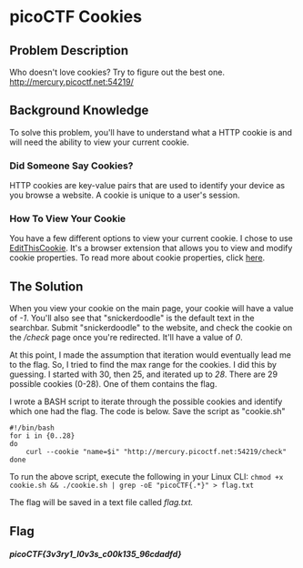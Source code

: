 # picoCTF Cookies

## Problem Description
Who doesn't love cookies? Try to figure out the best one. http://mercury.picoctf.net:54219/

## Background Knowledge
To solve this problem, you'll have to understand what a HTTP cookie is and will need the ability to view your current cookie. 

### Did Someone Say Cookies?
HTTP cookies are key-value pairs that are used to identify your device as you browse a website. A cookie is unique to a user's session.

### How To View Your Cookie
You have a few different options to view your current cookie. I chose to use [EditThisCookie](http://www.editthiscookie.com/). 
It's a browser extension that allows you to view and modify cookie properties. To read more about cookie properties, click [here](http://www.editthiscookie.com/blog/2014/03/cookie-properties/).

## The Solution
When you view your cookie on the main page, your cookie will have a value of *-1*. 
You'll also see that "snickerdoodle" is the default text in the searchbar. Submit "snickerdoodle" to the website, and check the cookie on the */check* page once you're redirected.
It'll have a value of *0*. 

At this point, I made the assumption that iteration would eventually lead me to the flag. So, I tried to find the max range for the cookies. 
I did this by guessing. I started with 30, then 25, and iterated up to *28*. There are 29 possible cookies (0-28). One of them contains the flag. 

I wrote a BASH script to iterate through the possible cookies and identify which one had the flag. The code is below. 
Save the script as "cookie.sh"

    #!/bin/bash
    for i in {0..28}
    do
        curl --cookie "name=$i" "http://mercury.picoctf.net:54219/check"
    done
    
To run the above script, execute the following in your Linux CLI: `chmod +x cookie.sh && ./cookie.sh | grep -oE "picoCTF{.*}" > flag.txt`

The flag will be saved in a text file called *flag.txt.*

## Flag
##### picoCTF{3v3ry1_l0v3s_c00k135_96cdadfd}
